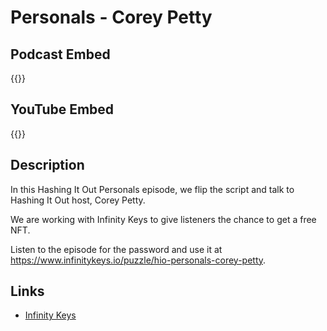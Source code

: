# Personals - Corey Petty


## Podcast Embed
{{<podcast-embed url="https://embed.sounder.fm/play/492846">}}

## YouTube Embed
{{<youtube WuaMA852Rf4>}}

## Description
In this Hashing It Out Personals episode, we flip the script and talk to Hashing It Out host, Corey Petty.

We are working with Infinity Keys to give listeners the chance to get a free NFT. 

Listen to the episode for the password and use it at https://www.infinitykeys.io/puzzle/hio-personals-corey-petty.

## Links 
- [Infinity Keys](https://www.infinitykeys.io/puzzle/hio-personals-corey-petty)

